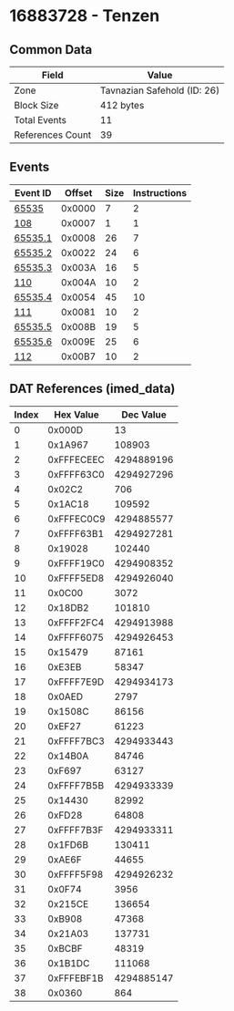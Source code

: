 # 16883728 - Tenzen

## Common Data

| Field            | Value                       |
|------------------|-----------------------------|
| Zone             | Tavnazian Safehold (ID: 26) |
| Block Size       | 412 bytes                   |
| Total Events     | 11                          |
| References Count | 39                          |

## Events

| Event ID                | Offset   |   Size |   Instructions |
|-------------------------|----------|--------|----------------|
| [65535](./65535.md)     | 0x0000   |      7 |              2 |
| [108](./108.md)         | 0x0007   |      1 |              1 |
| [65535.1](./65535.1.md) | 0x0008   |     26 |              7 |
| [65535.2](./65535.2.md) | 0x0022   |     24 |              6 |
| [65535.3](./65535.3.md) | 0x003A   |     16 |              5 |
| [110](./110.md)         | 0x004A   |     10 |              2 |
| [65535.4](./65535.4.md) | 0x0054   |     45 |             10 |
| [111](./111.md)         | 0x0081   |     10 |              2 |
| [65535.5](./65535.5.md) | 0x008B   |     19 |              5 |
| [65535.6](./65535.6.md) | 0x009E   |     25 |              6 |
| [112](./112.md)         | 0x00B7   |     10 |              2 |

## DAT References (imed_data)

|   Index | Hex Value   |   Dec Value |
|---------|-------------|-------------|
|       0 | 0x000D      |          13 |
|       1 | 0x1A967     |      108903 |
|       2 | 0xFFFECEEC  |  4294889196 |
|       3 | 0xFFFF63C0  |  4294927296 |
|       4 | 0x02C2      |         706 |
|       5 | 0x1AC18     |      109592 |
|       6 | 0xFFFEC0C9  |  4294885577 |
|       7 | 0xFFFF63B1  |  4294927281 |
|       8 | 0x19028     |      102440 |
|       9 | 0xFFFF19C0  |  4294908352 |
|      10 | 0xFFFF5ED8  |  4294926040 |
|      11 | 0x0C00      |        3072 |
|      12 | 0x18DB2     |      101810 |
|      13 | 0xFFFF2FC4  |  4294913988 |
|      14 | 0xFFFF6075  |  4294926453 |
|      15 | 0x15479     |       87161 |
|      16 | 0xE3EB      |       58347 |
|      17 | 0xFFFF7E9D  |  4294934173 |
|      18 | 0x0AED      |        2797 |
|      19 | 0x1508C     |       86156 |
|      20 | 0xEF27      |       61223 |
|      21 | 0xFFFF7BC3  |  4294933443 |
|      22 | 0x14B0A     |       84746 |
|      23 | 0xF697      |       63127 |
|      24 | 0xFFFF7B5B  |  4294933339 |
|      25 | 0x14430     |       82992 |
|      26 | 0xFD28      |       64808 |
|      27 | 0xFFFF7B3F  |  4294933311 |
|      28 | 0x1FD6B     |      130411 |
|      29 | 0xAE6F      |       44655 |
|      30 | 0xFFFF5F98  |  4294926232 |
|      31 | 0x0F74      |        3956 |
|      32 | 0x215CE     |      136654 |
|      33 | 0xB908      |       47368 |
|      34 | 0x21A03     |      137731 |
|      35 | 0xBCBF      |       48319 |
|      36 | 0x1B1DC     |      111068 |
|      37 | 0xFFFEBF1B  |  4294885147 |
|      38 | 0x0360      |         864 |
